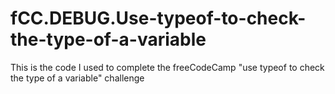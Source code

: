 # fCC.DEBUG.Use-typeof-to-check-the-type-of-a-variable
This is the code I used to complete the freeCodeCamp "use typeof to check the type of a variable" challenge
